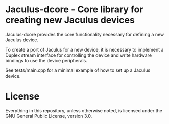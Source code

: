 # Jaculus-dcore - Core library for creating new Jaculus devices

Jaculus-dcore provides the core functionality necessary for defining a new Jaculus device.

To create a port of Jaculus for a new device, it is necessary to implement a Duplex
stream interface for controlling the device and write hardware bindings to use
the device peripherals.

See tests/main.cpp for a minimal example of how to set up a Jaculus device.

# License

Everything in this repository, unless otherwise noted, is licensed under the
GNU General Public License, version 3.0.
